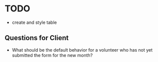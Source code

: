 # TODO

- create and style table

## Questions for Client

- What should be the default behavior for a volunteer who has not yet submitted the form for the new month?